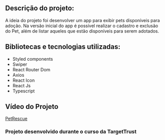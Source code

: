 ## Descrição do projeto:
A ideia do projeto foi desenvolver um app para exibir pets disponíveis para adoção. Na versão inicial do app é possível realizar o cadastro e exclusão do Pet, além de listar aqueles que estão disponíveis para serem adotados.

## Bibliotecas e tecnologias utilizadas:
* Styled components
* Swiper
* React Router Dom
* Axios
* React Icon
* React Js
* Typescript

## Vídeo do Projeto

[PetRescue](https://drive.google.com/file/d/1USBbgvyB1-VZvBzQ51cUyMrMMqi_xLd6/preview)

### Projeto desenvolvido durante o curso da TargetTrust
